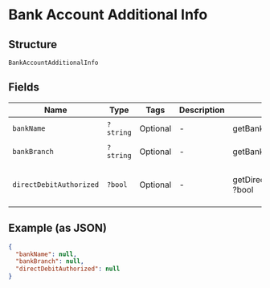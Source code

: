 
# Bank Account Additional Info

## Structure

`BankAccountAdditionalInfo`

## Fields

| Name | Type | Tags | Description | Getter | Setter |
|  --- | --- | --- | --- | --- | --- |
| `bankName` | `?string` | Optional | - | getBankName(): ?string | setBankName(?string bankName): void |
| `bankBranch` | `?string` | Optional | - | getBankBranch(): ?string | setBankBranch(?string bankBranch): void |
| `directDebitAuthorized` | `?bool` | Optional | - | getDirectDebitAuthorized(): ?bool | setDirectDebitAuthorized(?bool directDebitAuthorized): void |

## Example (as JSON)

```json
{
  "bankName": null,
  "bankBranch": null,
  "directDebitAuthorized": null
}
```

